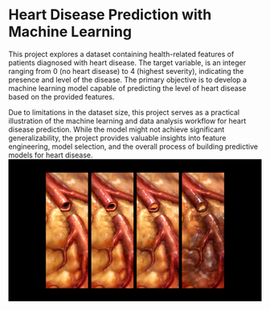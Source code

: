 # Heart Disease Prediction with Machine Learning

This project explores a dataset containing health-related features of patients diagnosed with heart disease. The target variable, is an integer ranging from 0 (no heart disease) to 4 (highest severity), indicating the presence and level of the disease. The primary objective is to develop a machine learning model capable of predicting the level of heart disease based on the provided features.

Due to limitations in the dataset size, this project serves as a practical illustration of the machine learning and data analysis workflow for heart disease prediction.  While the model might not achieve significant generalizability, the project provides valuable insights into feature engineering, model selection, and the overall process of building predictive models for heart disease.
![Cardiovascular Disease](original.jpg)
